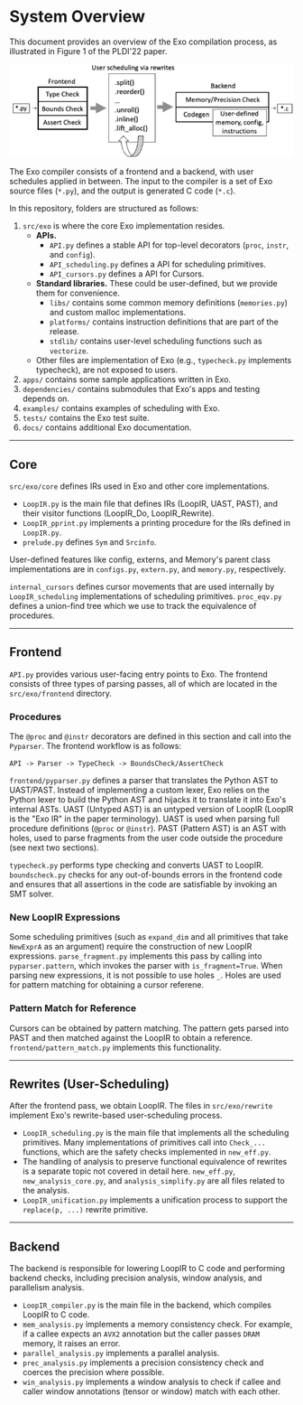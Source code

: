 # System Overview

This document provides an overview of the Exo compilation process, as illustrated in Figure 1 of the PLDI'22 paper.

![System overview](images/system-overview.png)

The Exo compiler consists of a frontend and a backend, with user schedules applied in between. The input to the compiler is a set of Exo source files (`*.py`), and the output is generated C code (`*.c`).

In this repository, folders are structured as follows:

1. `src/exo` is where the core Exo implementation resides.
    - **APIs.**
      - `API.py` defines a stable API for top-level decorators (`proc`, `instr`, and `config`).
      - `API_scheduling.py` defines a API for scheduling primitives.
      - `API_cursors.py` defines a API for Cursors.
    - **Standard libraries.** These could be user-defined, but we provide them for convenience.
      - `libs/` contains some common memory definitions (`memories.py`) and custom malloc implementations. 
      - `platforms/` contains instruction definitions that are part of the release.
      - `stdlib/` contains user-level scheduling functions such as `vectorize`.
    - Other files are implementation of Exo (e.g., `typecheck.py` implements typecheck), are not exposed to users.
2. `apps/` contains some sample applications written in Exo.
3. `dependencies/` contains submodules that Exo's apps and testing depends on.
4. `examples/` contains examples of scheduling with Exo.
5. `tests/` contains the Exo test suite.
6. `docs/` contains additional Exo documentation.

---

## Core

`src/exo/core` defines IRs used in Exo and other core implementations.
- `LoopIR.py` is the main file that defines IRs (LoopIR, UAST, PAST), and their visitor functions (LoopIR_Do, LoopIR_Rewrite). 
- `LoopIR_pprint.py` implements a printing procedure for the IRs defined in `LoopIR.py`.
- `prelude.py` defines `Sym` and `Srcinfo`.

User-defined features like config, externs, and Memory's parent class implementations are in `configs.py`, `extern.py`, and `memory.py`, respectively.

`internal_cursors` defines cursor movements that are used internally by `LoopIR_scheduling` implementations of scheduling primitives.
`proc_eqv.py` defines a union-find tree which we use to track the equivalence of procedures.

---

## Frontend

`API.py` provides various user-facing entry points to Exo. The frontend consists of three types of parsing passes, all of which are located in the `src/exo/frontend` directory.

### Procedures

The `@proc` and `@instr` decorators are defined in this section and call into the `Pyparser`. The frontend workflow is as follows:
```
API -> Parser -> TypeCheck -> BoundsCheck/AssertCheck
```

`frontend/pyparser.py` defines a parser that translates the Python AST to UAST/PAST. Instead of implementing a custom lexer, Exo relies on the Python lexer to build the Python AST and hijacks it to translate it into Exo's internal ASTs. UAST (Untyped AST) is an untyped version of LoopIR (LoopIR is the "Exo IR" in the paper terminology). UAST is used when parsing full procedure definitions (`@proc` or `@instr`). PAST (Pattern AST) is an AST with holes, used to parse fragments from the user code outside the procedure (see next two sections).

`typecheck.py` performs type checking and converts UAST to LoopIR.
`boundscheck.py` checks for any out-of-bounds errors in the frontend code and ensures that all assertions in the code are satisfiable by invoking an SMT solver.

### New LoopIR Expressions

Some scheduling primitives (such as `expand_dim` and all primitives that take `NewExprA` as an argument) require the construction of new LoopIR expressions.
`parse_fragment.py` implements this pass by calling into `pyparser.pattern`, which invokes the parser with `is_fragment=True`.
When parsing new expressions, it is not possible to use holes `_`. Holes are used for pattern matching for obtaining a cursor referene.

### Pattern Match for Reference

Cursors can be obtained by pattern matching. The pattern gets parsed into PAST and then matched against the LoopIR to obtain a reference.
`frontend/pattern_match.py` implements this functionality.


---

## Rewrites (User-Scheduling)

After the frontend pass, we obtain LoopIR. The files in `src/exo/rewrite` implement Exo's rewrite-based user-scheduling process.

- `LoopIR_scheduling.py` is the main file that implements all the scheduling primitives. Many implementations of primitives call into `Check_...` functions, which are the safety checks implemented in `new_eff.py`.
- The handling of analysis to preserve functional equivalence of rewrites is a separate topic not covered in detail here. `new_eff.py`, `new_analysis_core.py`, and `analysis_simplify.py` are all files related to the analysis.
- `LoopIR_unification.py` implements a unification process to support the `replace(p, ...)` rewrite primitive.

---

## Backend

The backend is responsible for lowering LoopIR to C code and performing backend checks, including precision analysis, window analysis, and parallelism analysis.

- `LoopIR_compiler.py` is the main file in the backend, which compiles LoopIR to C code.
- `mem_analysis.py` implements a memory consistency check. For example, if a callee expects an `AVX2` annotation but the caller passes `DRAM` memory, it raises an error.
- `parallel_analysis.py` implements a parallel analysis.
- `prec_analysis.py` implements a precision consistency check and coerces the precision where possible.
- `win_analysis.py` implements a window analysis to check if callee and caller window annotations (tensor or window) match with each other.


